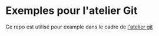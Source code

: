 # Exemples pour l'atelier Git

Ce repo est utilisé pour example dans le cadre de [l'atelier git](
https://petrus-v.gitbooks.io/git-workshop/content/fr/)